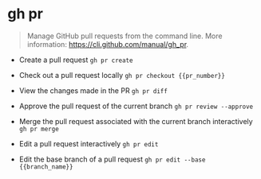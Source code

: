 # gh pr
> Manage GitHub pull requests from the command line.
> More information: <https://cli.github.com/manual/gh_pr>.

- Create a pull request
`gh pr create`

- Check out a pull request locally
`gh pr checkout {{pr_number}}`

- View the changes made in the PR
`gh pr diff`

- Approve the pull request of the current branch
`gh pr review --approve`

- Merge the pull request associated with the current branch interactively
`gh pr merge`

- Edit a pull request interactively
`gh pr edit`

- Edit the base branch of a pull request
`gh pr edit --base {{branch_name}}`
